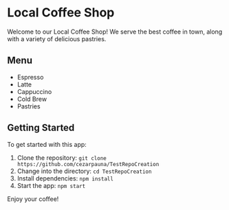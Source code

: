 # Local Coffee Shop

Welcome to our Local Coffee Shop! We serve the best coffee in town, along with a variety of delicious pastries.

## Menu
- Espresso
- Latte
- Cappuccino
- Cold Brew
- Pastries

## Getting Started

To get started with this app:
1. Clone the repository: `git clone https://github.com/cezarpauna/TestRepoCreation`
2. Change into the directory: `cd TestRepoCreation`
3. Install dependencies: `npm install`
4. Start the app: `npm start`

Enjoy your coffee!